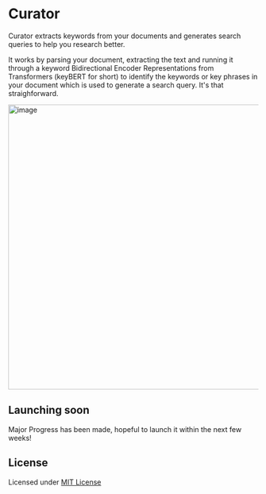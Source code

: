 # Curator

Curator extracts keywords from your documents and generates search queries to help you research better.

It works by parsing your document, extracting the text and running it through a keyword Bidirectional Encoder Representations from Transformers (keyBERT for short) to identify the keywords or key phrases in your document which is used to generate a search query. It's that straighforward.

<img width="1333" height="574" alt="image" src="https://github.com/user-attachments/assets/84b6dc1b-3e2e-4f5b-9680-b5dfb0895e97" />

## Launching soon
Major Progress has been made, hopeful to launch it within the next few weeks!

## License

Licensed under [MIT License](LICENSE)
